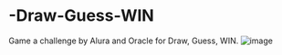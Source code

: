 # -Draw-Guess-WIN
Game a challenge by Alura and Oracle for  Draw, Guess, WIN.
![image](https://github.com/user-attachments/assets/a83bf9f7-33cb-4075-9101-a8e716694c9e)
